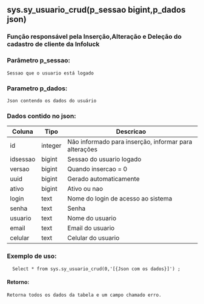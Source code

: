 ## sys.sy_usuario_crud(p_sessao bigint,p_dados json)

###  Função responsável pela Inserção,Alteração e Deleção do cadastro de cliente da Infoluck

### Parâmetro p_sessao:
```
Sessao que o usuario está logado
```

### Parametro p_dados:
```
Json contendo os dados do usuário
```

### Dados contido no json:


| Coluna      | Tipo        |  Descricao           |
| ----------- | ----------- |----------------------|
| id      | integer       | Não informado para inserção, informar para alterações
| idsessao   | bigint        | Sessao do usuario logado
| versao   | bigint        | Quando insercao = 0 
| uuid   | bigint        | Gerado automaticamente
| ativo   | bigint        | Ativo ou nao
| login   | text        |Nome do login de acesso ao sistema 
| senha   | text        |Senha
| usuario   | text        | Nome do usuario 
| email   | text        | Email do usuario
| celular   | text        | Celular do usuario

### Exemplo de uso:

```
  Select * from sys.sy_usuario_crud(0,'[{Json com os dados}]') ;
```

#### Retorno:

```
Retorna todos os dados da tabela e um campo chamado erro.
```

